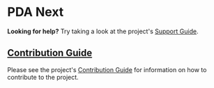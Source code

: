 # PDA Next

**Looking for help?** Try taking a look at the project's
[Support Guide](https://github.com/PowerDNS-Admin/pda-next/blob/main/docs/wiki/support/README.md).

## [Contribution Guide](https://github.com/PowerDNS-Admin/pda-next/blob/main/docs/wiki/contributing/README.md)

Please see the project's [Contribution Guide](https://github.com/PowerDNS-Admin/pda-next/blob/main/docs/wiki/contributing/README.md)
for information on how to contribute to the project.